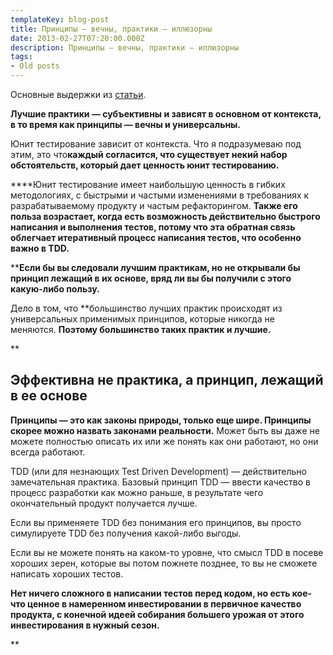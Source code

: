 ```yaml
---
templateKey: blog-post
title: Принципы — вечны, практики — иллюзорны
date: 2013-02-27T07:20:00.000Z
description: Принципы — вечны, практики — иллюзорны
tags:
- Old posts
---
```


Основные выдержки из [статьи](http://habrahabr.ru/post/170523/).

  

**Лучшие практики — субъективны и зависят в основном от контекста, в то время как принципы — вечны и универсальны.**

  

Юнит тестирование зависит от контекста. Что я подразумеваю под этим, это что**каждый согласится, что существует некий набор обстоятельств, который дает ценность юнит тестированию.**

****Юнит тестирование имеет наибольшую ценность в гибких методологиях, с быстрыми и частыми изменениями в требованиях к разрабатываемому продукту и частым рефакторингом. **Также его польза возрастает, когда есть возможность действительно быстрого написания и выполнения тестов, потому что эта обратная связь облегчает итеративный процесс написания тестов, что особенно важно в TDD.**

****Если бы вы следовали лучшим практикам, но не открывали бы принцип лежащий в их основе, вряд ли вы бы получили с этого какую-либо пользу.**  
  
Дело в том, что **большинство лучших практик происходят из универсальных применимых принципов, которые никогда не меняются. **Поэтому большинство таких практик и лучшие.**

**

## Эффективна не практика, а принцип, лежащий в ее основе

  

**Принципы — это как законы природы, только еще шире. Принципы скорее можно назвать законами реальности.** Может быть вы даже не можете полностью описать их или же понять как они работают, но они всегда работают.

  

TDD (или для незнающих Test Driven Development) — действительно замечательная практика. Базовый принцип TDD — ввести качество в процесс разработки как можно раньше, в результате чего окончательный продукт получается лучше.   
  
Если вы применяете TDD без понимания его принципов, вы просто симулируете TDD без получения какой-либо выгоды.   
  
Если вы не можете понять на каком-то уровне, что смысл TDD в посеве хороших зерен, которые вы потом пожнете позднее, то вы не сможете написать хороших тестов.   
  
**Нет ничего сложного в написании тестов перед кодом, но есть кое-что ценное в намеренном инвестировании в первичное качество продукта, с конечной идеей собирания большего урожая от этого инвестирования в нужный сезон.**

**

